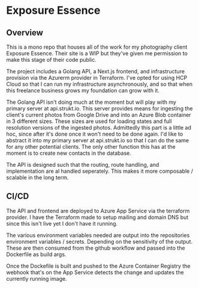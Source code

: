 # Exposure Essence


## Overview 

This is a mono repo that houses all of the work for my photography client Exposure Essence. Their site is a WIP but they've given me permission to make this stage of their code public. 
 
The project includes a Golang API, a Next.js frontend, and infrastructure provision via the Azurerm provider in Terraform. I've opted for using HCP Cloud so that I can run my infrastructure asynchronously, and so that when this freelance business grows my foundation can grow with it. 

The Golang API isn't doing much at the moment but will play with my primary server at api.strukt.io. This server provides means for ingesting the client's current photos from Google Drive and into an Azure Blob container in 3 different sizes. These sizes are used for loading states and full resolution versions of the ingested photos. Admittedly this part is a little ad hoc, since after it's done once it won't need to be done again. I'd like to abstract it into my primary server at api.strukt.io so that I can do the same for any other potential clients. The only other function this has at the moment is to create new contacts in the database. 

The API is designed such that the routing, route handling, and implementation are al handled seperately. This makes it more composable / scalable in the long term.


## CI/CD

The API and frontend are deployed to Azure App Service via the terraform provider. I have the Terraform made to setup mailing and domain DNS but since this isn't live yet I don't have it running. 

The various environment variables needed are output into the repositories environment variables / secrets. Depending on the sensitivity of the output. These are then consumed from the github workflow and passed into the Dockerfile as build args. 

Once the Dockefile is built and pushed to the Azure Container Registry the webhook that's on the App Service detects the change and updates the currently running image. 